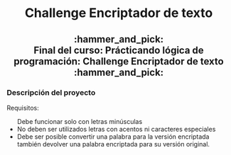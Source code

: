 <h1 align="center">Challenge Encriptador de texto</h1>
<h2 align="center">:hammer_and_pick: <br>
  Final del curso: Prácticando lógica de programación: Challenge Encriptador de texto <br>
  :hammer_and_pick:</h2> 

<h3>Descripción del proyecto</h3>
<p>Requisitos:</p>

<ul>Debe funcionar solo con letras minúsculas
<li>No deben ser utilizados letras con acentos ni caracteres especiales</li>
<li>Debe ser posible convertir una palabra para la versión encriptada también devolver una palabra encriptada para su versión original.</li>
